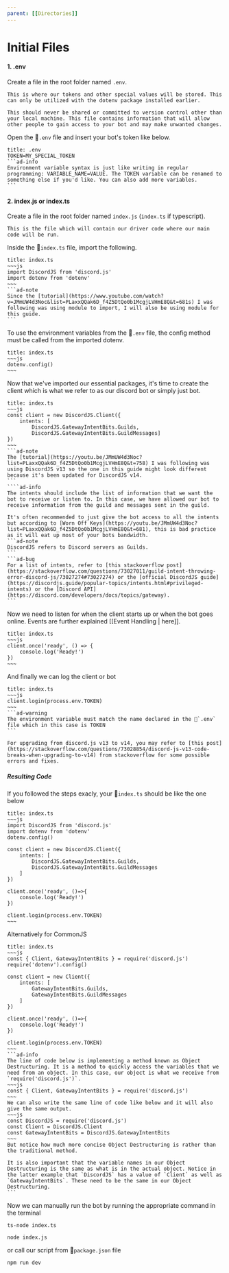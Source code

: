 ```yaml
---
parent: [[Directories]]
---
```

# Initial Files
#### 1. .env
Create a file in the root folder named `.env`.
```ad-info
This is where our tokens and other special values will be stored. This can only be utilized with the dotenv package installed earlier.
```
```ad-warning
This should never be shared or committed to version control other than your local machine. This file contains information that will allow other people to gain access to your bot and may make unwanted changes.
```
Open the 📄`.env` file and insert your bot's token like below. 
````ad-example
title: .env
TOKEN=MY_SPECIAL_TOKEN
```ad-info
Environment variable syntax is just like writing in regular programming: VARIABLE_NAME=VALUE. The TOKEN variable can be renamed to something else if you'd like. You can also add more variables.
```
````

#### 2. index.js or index.ts
Create a file in the root folder named `index.js` (`index.ts` if typescript).
```ad-info
This is the file which will contain our driver code where our main code will be run.
```
Inside the 📃`index.ts` file, import the following.
````ad-example
title: index.ts
~~~js
import DiscordJS from 'discord.js'
import dotenv from 'dotenv'
~~~
```ad-note
Since the [tutorial](https://www.youtube.com/watch?v=JMmUW4d3Noc&list=PLaxxQQak6D_f4Z5DtQo0b1McgjLVHmE8Q&t=681s) I was following was using module to import, I will also be using module for this guide.
```
````
To use the environment variables from the 📄`.env` file, the config method must be called from the imported dotenv.
```ad-example
title: index.ts
~~~js
dotenv.config()
~~~
```
Now that we've imported our essential packages, it's time to create the client which is what we refer to as our discord bot or simply just bot.
````ad-example
title: index.ts
~~~js
const client = new DiscordJS.Client({
	intents: [
		DiscordJS.GatewayIntentBits.Guilds,
		DiscordJS.GatewayIntentBits.GuildMessages]
})
~~~
```ad-note
The [tutorial](https://youtu.be/JMmUW4d3Noc?list=PLaxxQQak6D_f4Z5DtQo0b1McgjLVHmE8Q&t=758) I was following was using DiscordJS v13 so the one in this guide might look different because it's been updated for DiscordJS v14.
```
````ad-info
The intents should include the list of information that we want the bot to receive or listen to. In this case, we have allowed our bot to receive information from the guild and messages sent in the guild.

It's often recommended to just give the bot access to all the intents but according to [Worn Off Keys](https://youtu.be/JMmUW4d3Noc?list=PLaxxQQak6D_f4Z5DtQo0b1McgjLVHmE8Q&t=681), this is bad practice as it will eat up most of your bots bandwidth.
```ad-note
DiscordJS refers to Discord servers as Guilds.
```
```ad-bug
For a list of intents, refer to [this stackoverflow post](https://stackoverflow.com/questions/73027011/guild-intent-throwing-error-discord-js/73027274#73027274) or the [official DiscordJS guide](https://discordjs.guide/popular-topics/intents.html#privileged-intents) or the [Discord API](https://discord.com/developers/docs/topics/gateway).
```
````
Now we need to listen for when the client starts up or when the bot goes online. Events are further explained [[Event Handling | here]].
```ad-example
title: index.ts
~~~js
client.once('ready', () => {
	console.log('Ready!')
})
~~~
```
And finally we can log the client or bot
````ad-example
title: index.ts
~~~js
client.login(process.env.TOKEN)
~~~
```ad-warning
The environment variable must match the name declared in the 📃`.env` file which in this case is TOKEN
```
````
```ad-warning
For upgrading from discord.js v13 to v14, you may refer to [this post](https://stackoverflow.com/questions/73028854/discord-js-v13-code-breaks-when-upgrading-to-v14) from stackoverflow for some possible errors and fixes.

```
##### Resulting Code
If you followed the steps exacly, your 📄`index.ts` should be like the one below
```ad-example
title: index.ts
~~~js
import DiscordJS from 'discord.js'
import dotenv from 'dotenv'
dotenv.config()

const client = new DiscordJS.Client({
	intents: [
		DiscordJS.GatewayIntentBits.Guilds,
		DiscordJS.GatewayIntentBits.GuildMessages
	]
})

client.once('ready', ()=>{
	console.log('Ready!')
})

client.login(process.env.TOKEN)
~~~
```
Alternatively for CommonJS
````ad-example
title: index.ts
~~~js
const { Client, GatewayIntentBits } = require('discord.js')
require('dotenv').config()

const client = new Client({
	intents: [
		GatewayIntentBits.Guilds,
		GatewayIntentBits.GuildMessages
	]
})

client.once('ready', ()=>{
	console.log('Ready!')
})

client.login(process.env.TOKEN)
~~~
```ad-info
The line of code below is implementing a method known as Object Destructuring. It is a method to quickly access the variables that we need from an object. In this case, our object is what we receive from `require('discord.js')`. 
~~~js
const { Client, GatewayIntentBits } = require('discord.js')
~~~
We can also write the same line of code like below and it will also give the same output.
~~~js
const DiscordJS = require('discord.js')
const Client = DiscordJS.Client
const GatewayIntentBits = DiscordJS.GatewayIntentBits
~~~
But notice how much more concise Object Destructuring is rather than the traditional method.

It is also important that the variable names in our Object Destructuring is the same as what is in the actual object. Notice in the latter example that `DiscordJS` has a value of `Client` as well as `GatewayIntentBits`. These need to be the same in our Object Destructuring.
```
````
Now we can manually run the bot by running the appropriate command in the terminal
```
ts-node index.ts
```
```
node index.js
```
or call our script from 📃`package.json` file
```
npm run dev
```
